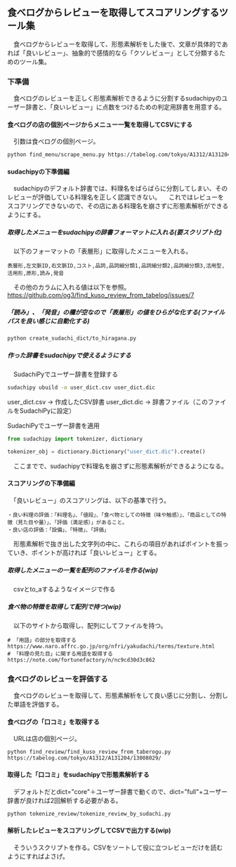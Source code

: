 ## 食べログからレビューを取得してスコアリングするツール集
　食べログからレビューを取得して、形態素解析をした後で、文章が具体的であれば「良いレビュー」、抽象的で感情的なら「クソレビュー」として分類するためのツール集。
### 下準備
　食べログのレビューを正しく形態素解析できるように分割するsudachipyのユーザー辞書と、「良いレビュー」に点数をつけるための判定用辞書を用意する。
#### 食べログの店の個別ページからメニュー一覧を取得してCSVにする
　引数は食べログの個別ページ。
```bash
python find_menu/scrape_menu.py https://tabelog.com/tokyo/A1312/A131204/13270018
```
#### sudachipyの下準備編
　sudachipyのデフォルト辞書では、料理名をばらばらに分割してしまい、そのレビューが評価している料理名を正しく認識できない。
　これではレビューをスコアリングできないので、その店にある料理名を崩さずに形態素解析ができるようにする。
##### 取得したメニューをsudachipyの辞書フォーマットに入れる(要スクリプト化)
　以下のフォーマットの「表層形」に取得したメニューを入れる。
```csv
表層形,左文脈ID,右文脈ID,コスト,品詞,品詞細分類1,品詞細分類2,品詞細分類3,活用型,活用形,原形,読み,発音

```
　その他のカラムに入れる値は以下を参照。
https://github.com/og3/find_kuso_review_from_tabelog/issues/7
##### 「読み」、「発音」の欄が空なので「表層形」の値をひらがな化する(ファイルパスを良い感じに自動化する)
```bash
python create_sudachi_dict/to_hiragana.py
```
##### 作った辞書をsudachipyで使えるようにする
　SudachiPyでユーザー辞書を登録する
```bash
sudachipy ubuild -o user_dict.csv user_dict.dic
```
user_dict.csv → 作成したCSV辞書
user_dict.dic → 辞書ファイル（このファイルをSudachiPyに設定）

SudachiPyでユーザー辞書を適用
```python
from sudachipy import tokenizer, dictionary

tokenizer_obj = dictionary.Dictionary("user_dict.dic").create()
```
　ここまでで、sudachipyで料理名を崩さずに形態素解析ができるようになる。
#### スコアリングの下準備編
　「良いレビュー」のスコアリングは、以下の基準で行う。
```
・良い料理の評価：「料理名」、「値段」、「食べ物としての特徴（味や触感）」、「商品としての特徴（見た目や量）」、「評価（満足感）」があること。
・良い店の評価：「設備」、「特徴」、「評価」
```
　形態素解析で抜き出した文字列の中に、これらの項目があればポイントを振っていき、ポイントが高ければ「良いレビュー」とする。
##### 取得したメニューの一覧を配列のファイルを作る(wip)
　csvとto_aするようなイメージで作る
##### 食べ物の特徴を取得して配列で持つ(wip)
　以下のサイトから取得し、配列にしてファイルを持つ。
```
# 「用語」の部分を取得する
https://www.naro.affrc.go.jp/org/nfri/yakudachi/terms/texture.html
# 「料理の見た目」に関する用語を取得する
https://note.com/fortunefactory/n/nc9cd30d3c862
```
### 食べログのレビューを評価する
　食べログのレビューを取得して、形態素解析をして良い感じに分割し、分割した単語を評価する。
#### 食べログの「口コミ」を取得する
　URLは店の個別ページ。
```
python find_review/find_kuso_review_from_taberogu.py https://tabelog.com/tokyo/A1312/A131204/13008029/
```
#### 取得した「口コミ」をsudachipyで形態素解析する
　デフォルトだとdict="core"＋ユーザー辞書で動くので、dict="full"+ユーザー辞書が良ければ2回解析する必要がある。
```bash
python tokenize_review/tokenize_review_by_sudachi.py
```
#### 解析したレビューをスコアリングしてCSVで出力する(wip)
　そういうスクリプトを作る。CSVをソートして役に立つレビューだけを読むようにすればよさげ。